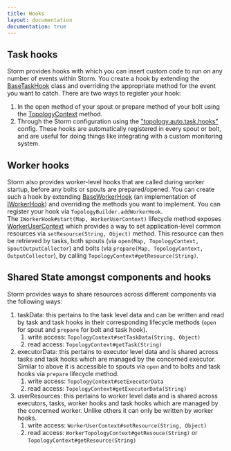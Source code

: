 ```yaml
---
title: Hooks
layout: documentation
documentation: true
---
```

## Task hooks
Storm provides hooks with which you can insert custom code to run on any number of events within Storm. You create a hook by extending the [BaseTaskHook](javadocs/org/apache/storm/hooks/BaseTaskHook.html) class and overriding the appropriate method for the event you want to catch. There are two ways to register your hook:

1. In the open method of your spout or prepare method of your bolt using the [TopologyContext](javadocs/org/apache/storm/task/TopologyContext.html#addTaskHook) method.
2. Through the Storm configuration using the ["topology.auto.task.hooks"](javadocs/org/apache/storm/Config.html#TOPOLOGY_AUTO_TASK_HOOKS) config. These hooks are automatically registered in every spout or bolt, and are useful for doing things like integrating with a custom monitoring system.

## Worker hooks
Storm also provides worker-level hooks that are called during worker startup, before any bolts or spouts are prepared/opened. You can create such a hook by extending [BaseWorkerHook](javadocs/org/apache/storm/hooks/BaseWorkerHook) (an implementation of [IWorkerHook](javadocs/org/apache/storm/hooks/IWorkerHook.html)) and overriding the methods you want to implement. You can register your hook via `TopologyBuilder.addWorkerHook`.  
The `IWorkerHook#start(Map, WorkerUserContext)` lifecycle method exposes [WorkerUserContext](javadocs/org/apache/storm/hooks/IWorkerHook.html) which provides a way to set application-level common resources via `setResource(String, Object)` method. This resource can then be retrieved by tasks, both spouts (via `open(Map, TopologyContext, SpoutOutputCollector`) and bolts (via `prepare(Map, TopologyContext, OutputCollector`), by calling `TopologyContext#getResource(String)`.

## Shared State amongst components and hooks
Storm provides ways to share resources across different components via the following ways:
1. taskData: this pertains to the task level data and can be written and read by task and task hooks in their corresponding lifecycle methods (`open` for spout and `prepare` for bolt and task hook).
   1. write access: `TopologyContext#setTaskData(String, Object)`
   2. read access: `TopologyContext#getTask(String)`
2. executorData: this pertains to executor level data and is shared across tasks and task hooks which are managed by the concerned executor. Similar to above it is accessible to spouts via `open` and to bolts and task hooks via `prepare` lifecycle method.
   1. write access: `TopologyContext#setExecutorData`
   2. read access: `TopologyContext#getExecutorData(String)`
3. userResources: this pertains to worker level data and is shared across executors, tasks, worker hooks and task hooks which are managed by the concerned worker. Unlike others it can only be written by worker hooks.  
   1. write access: `WorkerUserContext#setResource(String, Object)`
   2. read access: `WorkerTopologyContext#getResouce(String)` or `TopologyContext#getResource(String)`
